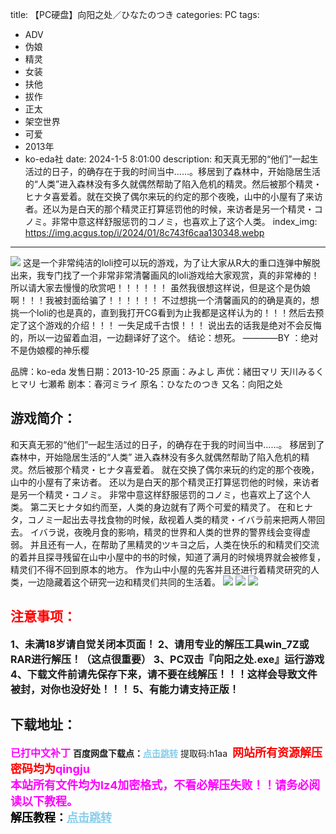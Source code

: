 title: 【PC硬盘】向阳之处／ひなたのつき
categories: PC
tags:
- ADV
- 伪娘
- 精灵
- 女装
- 扶他
- 拔作
- 正太
- 架空世界
- 可爱
- 2013年
- ko-eda社
date: 2024-1-5 8:01:00
description: 和天真无邪的“他们”一起生活过的日子，的确存在于我的时间当中……。移居到了森林中，开始隐居生活的“人类”进入森林没有多久就偶然帮助了陷入危机的精灵。然后被那个精灵・ヒナタ喜爱着。就在交换了偶尔来玩的约定的那个夜晚，山中的小屋有了来访者。还以为是白天的那个精灵正打算惩罚他的时候，来访者是另一个精灵・コノミ。非常中意这样舒服惩罚的コノミ，也喜欢上了这个人类。
index_img: https://img.acgus.top/i/2024/01/8c743f6caa130348.webp
---
![](https://img.acgus.top/i/2024/01/8c743f6caa130348.webp)
这是一个非常纯洁的loli控可以玩的游戏，为了让大家从R大的重口连弹中解脱出来，我专门找了一个非常非常清馨画风的loli游戏给大家观赏，真的非常棒的！所以请大家去慢慢的欣赏吧！！！！！！
虽然我很想这样说，但是这个是伪娘啊！！！我被封面给骗了！！！！！！
不过想挑一个清馨画风的的确是真的，想挑一个loli的也是真的，直到我打开CG看到为止我都是这样认为的！！！然后去预定了这个游戏的介绍！！！
一失足成千古恨！！！
说出去的话我是绝对不会反悔的，所以一边留着血泪，一边翻译好了这个。
结论：想死。
————BY ：绝对不是伪娘樱的神乐樱
                                   
品牌：ko-eda
发售日期：2013-10-25
原画：みよし
声优：緒田マリ 天川みるく ヒマリ 七瀬希
剧本：春河ミライ
原名：ひなたのつき
又名：向阳之处

## 游戏简介：
和天真无邪的“他们”一起生活过的日子，的确存在于我的时间当中……。
移居到了森林中，开始隐居生活的“人类”
进入森林没有多久就偶然帮助了陷入危机的精灵。然后被那个精灵・ヒナタ喜爱着。
就在交换了偶尔来玩的约定的那个夜晚，山中的小屋有了来访者。
还以为是白天的那个精灵正打算惩罚他的时候，来访者是另一个精灵・コノミ。
非常中意这样舒服惩罚的コノミ，也喜欢上了这个人类。
第二天ヒナタ如约而至，人类的身边就有了两个可爱的精灵了。
在和ヒナタ，コノミ一起出去寻找食物的时候，敌视着人类的精灵・イバラ前来把两人带回去。
イバラ说，夜晚月食的影响，精灵的世界和人类的世界的警界线会变得虚弱。
并且还有一人，在帮助了黑精灵的ツキヨ之后，人类在快乐的和精灵们交流的着并且探寻残留在山中小屋中的书的时候，知道了满月的时候境界就会被修复，精灵们不得不回到原本的地方。
作为山中小屋的先客并且还进行着精灵研究的人类，一边隐藏着这个研究一边和精灵们共同的生活着。
![](https://img.acgus.top/i/2024/01/dc2cbd4f99130401.webp)
![](https://img.acgus.top/i/2024/01/1007d96239130358.webp)
![](https://img.acgus.top/i/2024/01/f49683d3c3130353.webp)






## <font color=#FF0000 >注意事项：</font>
<font size=3><b>1、未满18岁请自觉关闭本页面！
2、请用专业的解压工具win_7Z或RAR进行解压！（这点很重要）
3、PC双击『向阳之处.exe』运行游戏
4、下载文件前请先保存下来，请不要在线解压！！！这样会导致文件被封，对你也没好处！！！
5、有能力请支持正版！</b></font>

## 下载地址：
<font color=#FF00FF size=3><b>已打中文补丁</b></font>
<b>百度网盘下载点：</b><a href="https://pan.baidu.com/s/1X2my0DXCuKWWb90TRq_Q_A?pwd=h1aa" style="color: #87CEEB;"><b>点击跳转</b></a> 提取码:h1aa
<a style="padding: 0" href="https://post.qingju.org/AD/"><img style="max-width:100%" src="https://img.acgus.top/i/2024/07/478f689b8021d8d499ab43d21acf137a.gif" alt=""></a>
<b><font color=#FF0000 size=4>网站所有资源解压密码均为</b></font><b><font color=#FF00FF size=4>qingju</font><font color=#FF0000 ></font></b><br><b><font color=#FF00FF size=4>本站所有文件均为lz4加密格式，不看必解压失败！！请务必阅读以下教程。</b></font><br><b><font color=#000 size=4>解压教程：</b><a href="https://post.qingju.org/tutorial/000/" style="color: #87CEEB;"><b>点击跳转</b></a>